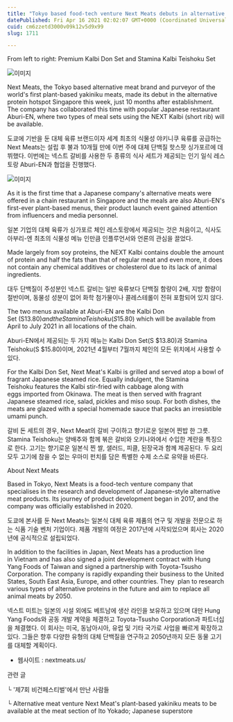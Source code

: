 ```yaml
---
title: "Tokyo based food-tech venture Next Meats debuts in alternative protein hotspot Singapore in 10 months after establishment"
datePublished: Fri Apr 16 2021 02:02:07 GMT+0000 (Coordinated Universal Time)
cuid: cm6zzetd3000v09k12v5d9x99
slug: 1711

---
```



From left to right: Premium Kalbi Don Set and Stamina Kalbi Teishoku Set

![이미지](https://cdn.hashnode.com/res/hashnode/image/upload/v1739248095305/a1fee34f-11f7-4717-afbe-f0cb99d363d7.jpeg)

Next Meats, the Tokyo based alternative meat brand and purveyor of the world's first plant-based yakiniku meats, made its debut in the alternative protein hotspot Singapore this week, just 10 months after establishment. The company has collaborated this time with popular Japanese restaurant Aburi-EN, where two types of meal sets using the NEXT Kalbi (short rib) will be available.

도쿄에 기반을 둔 대체 육류 브랜드이자 세계 최초의 식물성 야키니쿠 육류를 공급하는 Next Meats는 설립 후 불과 10개월 만에 이번 주에 대체 단백질 핫스팟 싱가포르에 데뷔했다. 이번에는 넥스트 갈비를 사용한 두 종류의 식사 세트가 제공되는 인기 일식 레스토랑 Aburi-EN과 협업을 진행했다.

![이미지](https://cdn.hashnode.com/res/hashnode/image/upload/v1739248096670/d6185419-89bf-4699-926d-f6e8c14883ad.jpeg)

As it is the first time that a Japanese company's alternative meats were offered in a chain restaurant in Singapore and the meals are also Aburi-EN's first-ever plant-based menus, their product launch event gained attention from influencers and media personnel.

일본 기업의 대체 육류가 싱가포르 체인 레스토랑에서 제공되는 것은 처음이고, 식사도 아부리-엔 최초의 식물성 메뉴 인만큼 인플루언서와 언론의 관심을 끌었다.

Made largely from soy proteins, the NEXT Kalbi contains double the amount of protein and half the fats than that of regular meat and even more, it does not contain any chemical additives or cholesterol due to its lack of animal ingredients.

대두 단백질이 주성분인 넥스트 갈비는 일반 육류보다 단백질 함량이 2배, 지방 함량이 절반이며, 동물성 성분이 없어 화학 첨가물이나 콜레스테롤이 전혀 포함되어 있지 않다.

The two menus available at Aburi-EN are the Kalbi Don Set (S$13.80) and the Stamina Teishoku (S$15.80) which will be available from April to July 2021 in all locations of the chain.

Aburi-EN에서 제공되는 두 가지 메뉴는 Kalbi Don Set(S $13.80)과 Stamina Teishoku(S $15.80)이며, 2021년 4월부터 7월까지 체인의 모든 위치에서 사용할 수 있다.

For the Kalbi Don Set, Next Meat's Kalbi is grilled and served atop a bowl of fragrant Japanese steamed rice. Equally indulgent, the Stamina Teishoku features the Kalbi stir-fried with cabbage along with eggs imported from Okinawa. The meat is then served with fragrant Japanese steamed rice, salad, pickles and miso soup. For both dishes, the meats are glazed with a special homemade sauce that packs an irresistible umami punch.

갈비 돈 세트의 경우, Next Meat의 갈비 구이하고 향기로운 일본어 찐밥 한 그릇. Stamina Teishoku는 양배추와 함께 볶은 갈비와 오키나와에서 수입한 계란을 특징으로 한다. 고기는 향기로운 일본식 찐 쌀, 샐러드, 피클, 된장국과 함께 제공된다. 두 요리 모두 고기에 참을 수 없는 우마미 펀치를 담은 특별한 수제 소스로 유약을 바른다.

About Next Meats

Based in Tokyo, Next Meats is a food-tech venture company that specialises in the research and development of Japanese-style alternative meat products. Its journey of product development began in 2017, and the company was officially established in 2020.

도쿄에 본사를 둔 Next Meats는 일본식 대체 육류 제품의 연구 및 개발을 전문으로 하는 식품 기술 벤처 기업이다. 제품 개발의 여정은 2017년에 시작되었으며 회사는 2020년에 공식적으로 설립되었다.

In addition to the facilities in Japan, Next Meats has a production line in Vietnam and has also signed a joint development contract with Hung Yang Foods of Taiwan and signed a partnership with Toyota-Tsusho Corporation. The company is rapidly expanding their business to the United States, South East Asia, Europe, and other countries. They  plan to research various types of alternative proteins in the future and aim to replace all animal meats by 2050.

넥스트 미트는 일본의 시설 외에도 베트남에 생산 라인을 보유하고 있으며 대만 Hung Yang Foods와 공동 개발 계약을 체결하고 Toyota-Tsusho Corporation과 파트너십을 체결했다. 이 회사는 미국, 동남아시아, 유럽 및 기타 국가로 사업을 빠르게 확장하고 있다. 그들은 향후 다양한 유형의 대체 단백질을 연구하고 2050년까지 모든 동물 고기를 대체할 계획이다.

- 웹사이트 : nextmeats.us/

관련 글

└ '제7회 비건페스티벌'에서 만난 사람들

└ Alternative meat venture Next Meat's plant-based yakiniku meats to be available at the meat section of Ito Yokado; Japanese superstore